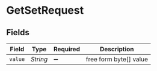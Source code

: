 # GetSetRequest


## Fields

| Field                  | Type                   | Required               | Description            |
| ---------------------- | ---------------------- | ---------------------- | ---------------------- |
| `value`                | *String*               | :heavy_minus_sign:     | free form byte[] value |